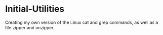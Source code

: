 # Initial-Utilities
Creating my own version of the Linux cat and grep commands, as well as a file zipper and unzipper.
